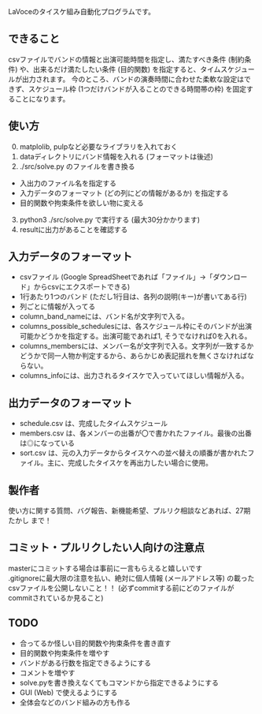 LaVoceのタイスケ組み自動化プログラムです。

## できること
csvファイルでバンドの情報と出演可能時間を指定し、満たすべき条件 (制約条件) や、出来るだけ満たしたい条件 (目的関数) を指定すると、タイムスケジュールが出力されます。
今のところ、バンドの演奏時間に合わせた柔軟な設定はできず、スケジュール枠 (1つだけバンドが入ることのできる時間帯の枠) を固定することになります。

## 使い方
0. matplolib, pulpなど必要なライブラリを入れておく
1. dataディレクトリにバンド情報を入れる (フォーマットは後述)
2. ./src/solve.py のファイルを書き換る
  * 入出力のファイル名を指定する
  * 入力データのフォーマット (どの列にどの情報があるか) を指定する
  * 目的関数や拘束条件を欲しい物に変える
3. python3 ./src/solve.py で実行する (最大30分かかります)
4. resultに出力があることを確認する

## 入力データのフォーマット
* csvファイル (Google SpreadSheetであれば「ファイル」->「ダウンロード」からcsvにエクスポートできる)
* 1行あたり1つのバンド (ただし1行目は、各列の説明(キー)が書いてある行)
* 列ごとに情報が入ってる
* column_band_nameには、バンド名が文字列で入る。
* columns_possible_schedulesには、各スケジュール枠にそのバンドが出演可能かどうかを指定する。出演可能であれば1, そうでなければ0を入れる。
* columns_membersには、メンバー名が文字列で入る。文字列が一致するかどうかで同一人物か判定するから、あらかじめ表記揺れを無くさなければならない。
* columns_infoには、出力されるタイスケで入っていてほしい情報が入る。

## 出力データのフォーマット
* schedule.csv は、完成したタイムスケジュール
* members.csv は、各メンバーの出番が〇で書かれたファイル。最後の出番は◎になっている
* sort.csv は、元の入力データからタイスケへの並べ替えの順番が書かれたファイル。主に、完成したタイスケを再出力したい場合に使用。

## 製作者
使い方に関する質問、バグ報告、新機能希望、プルリク相談などあれば、27期 たかし まで！

## コミット・プルリクしたい人向けの注意点
masterにコミットする場合は事前に一言もらえると嬉しいです<br>
.gitignoreに最大限の注意を払い、絶対に個人情報 (メールアドレス等) の載ったcsvファイルを公開しないこと！！ (必ずcommitする前にどのファイルがcommitされているか見ること)

## TODO
* 合ってるか怪しい目的関数や拘束条件を書き直す
* 目的関数や拘束条件を増やす
* バンドがある行数を指定できるようにする
* コメントを増やす
* solve.pyを書き換えなくてもコマンドから指定できるようにする
* GUI (Web) で使えるようにする
* 全体会などのバンド組みの方も作る
